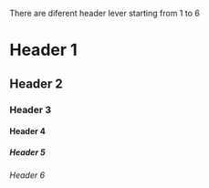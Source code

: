 There are diferent header lever starting from 1 to 6
# Header 1
## Header 2
### Header 3
#### Header 4
##### Header 5
###### Header 6